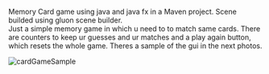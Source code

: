 Memory Card game using java and java fx in a Maven project. 
Scene builded using  gluon scene builder.  
Just a simple memory game in which u need to to match same cards. There are counters to keep ur guesses and ur matches and a play again button, which resets the whole game.
Theres a sample of the gui in the next photos.


![cardGameSample](https://github.com/user-attachments/assets/1bcb6b76-e658-4340-a684-2a6dde620f04)
